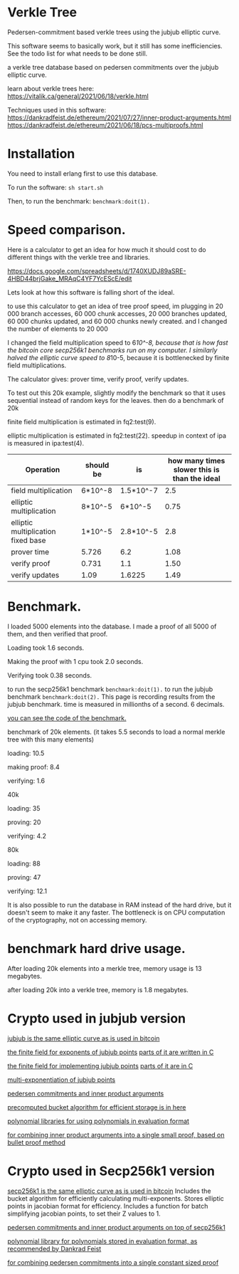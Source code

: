 Verkle Tree
===========

Pedersen-commitment based verkle trees using the jubjub elliptic curve.

This software seems to basically work, but it still has some inefficiencies.
See the todo list for what needs to be done still.

a verkle tree database based on pedersen commitments over the jubjub elliptic curve.

learn about verkle trees here:
https://vitalik.ca/general/2021/06/18/verkle.html

Techniques used in this software:
https://dankradfeist.de/ethereum/2021/07/27/inner-product-arguments.html
https://dankradfeist.de/ethereum/2021/06/18/pcs-multiproofs.html

Installation
=============

You need to install erlang first to use this database.

To run the software: ```sh start.sh```

Then, to run the benchmark: `benchmark:doit(1).`

Speed comparison.
===========

Here is a calculator to get an idea for how much it should cost to do different things with the verkle tree and libraries.

https://docs.google.com/spreadsheets/d/1740XUDJ89aSRE-4HBD44brjGake_MRAqC4YF7YcEScE/edit

Lets look at how this software is falling short of the ideal.

to use this calculator to get an idea of tree proof speed, im plugging in 20 000 branch accesses, 60 000 chunk accesses, 20 000 branches updated, 60 000 chunks updated, and 60 000 chunks newly created. and I changed the number of elements to 20 000

I changed the field multiplication speed to 6*10^-8, because that is how fast the bitcoin core secp256k1 benchmarks run on my computer. I similarly halved the elliptic curve speed to 8*10-5, because it is bottlenecked by finite field multiplications.


The calculator gives: prover time, verify proof, verify updates.

To test out this 20k example, slightly modify the benchmark so that it uses sequential instead of random keys for the leaves. then do a benchmark of 20k

finite field multiplication is estimated in fq2:test(9).

elliptic multiplication is estimated in fq2:test(22). speedup in context of ipa is measured in ipa:test(4).

| Operation | should be | is | how many times slower this is than the ideal |
|----------|-------------|-------|------|
| field multiplication | 6*10^-8 | 1.5*10^-7 | 2.5 |
| elliptic multiplication | 8*10^-5 | 6*10^-5 | 0.75 |
| elliptic multiplication fixed base | 1*10^-5 | 2.8*10^-5 | 2.8 |
| prover time | 5.726 | 6.2 | 1.08 |
| verify proof | 0.731 | 1.1 | 1.50 |
| verify updates | 1.09 | 1.6225 | 1.49 |


Benchmark.
===========

I loaded 5000 elements into the database. I made a proof of all 5000 of them, and then verified that proof.

Loading took 1.6 seconds.

Making the proof with 1 cpu took 2.0 seconds.

Verifying took 0.38 seconds.

to run the secp256k1 benchmark `benchmark:doit(1).`
to run the jubjub benchmark `benchmark:doit(2).`
This page is recording results from the jubjub benchmark.
time is measured in millionths of a second. 6 decimals.

[you can see the code of the benchmark.](src/benchmark.erl)

benchmark of 20k elements. (it takes 5.5 seconds to load a normal merkle tree with this many elements)

loading: 10.5

making proof: 8.4

verifying: 1.6

40k

loading: 35

proving: 20

verifying: 4.2

80k

loading: 88

proving: 47

verifying: 12.1

It is also possible to run the database in RAM instead of the hard drive, but it doesn't seem to make it any faster. The bottleneck is on CPU computation of the cryptography, not on accessing memory.


benchmark hard drive usage.
=================

After loading 20k elements into a merkle tree, memory usage is 13 megabytes.

after loading 20k into a verkle tree, memory is 1.8 megabytes.

Crypto used in jubjub version
===========

[jubjub is the same elliptic curve as is used in bitcoin](src/crypto/jubjub.erl)

[the finite field for exponents of jubjub points](src/crypto/fr.erl) [parts of it are written in C](src/crypto/fr.c)

[the finite field for implementing jubjub points](src/crypto/fq2.erl) [parts of it are in C](src/crypto/fq2.c)

[multi-exponentiation of jubjub points](src/crypto/multi_exponent.erl)

[pedersen commitments and inner product arguments](src/crypto/ipa2.erl)

[precomputed bucket algorithm for efficient storage is in here](src/store2.erl)

[polynomial libraries for using polynomials in evaluation format](src/crypto/poly2.erl)

[for combining inner product arguments into a single small proof, based on bullet proof method](src/crypto/multiproof2.erl)

Crypto used in Secp256k1 version
==============

[secp256k1 is the same elliptic curve as is used in bitcoin](src/crypto/secp256k1.erl)
Includes the bucket algorithm for efficiently calculating multi-exponents.
Stores elliptic points in jacobian format for efficiency.
Includes a function for batch simplifying jacobian points, to set their Z values to 1.

[pedersen commitments and inner product arguments on top of secp256k1](src/crypto/ipa.erl)

[polynomial library for polynomials stored in evaluation format, as recommended by Dankrad Feist](src/crypto/poly.erl)

[for combining pedersen commitments into a single constant sized proof](src/crypto/multiproof.erl)

